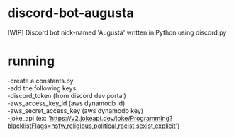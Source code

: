 # discord-bot-augusta
[WIP] Discord bot nick-named 'Augusta' written in Python using discord.py

# running

-create a constants.py  
-add the following keys:  
	-discord_token (from discord dev portal)  
	-aws_access_key_id (aws dynamodb id)  
	-aws_secret_access_key (aws dynamodb key)  
	-joke_api (ex: 'https://v2.jokeapi.dev/joke/Programming?blacklistFlags=nsfw,religious,political,racist,sexist,explicit')  
